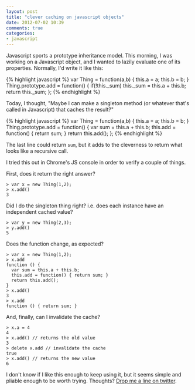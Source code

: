 ```yaml
---
layout: post
title: "clever caching on javascript objects"
date: 2012-07-02 10:39
comments: true
categories: 
- javascript
---
```

Javascript sports a prototype inheritance model. This morning, I was working on
a Javascript object, and I wanted to lazily evaluate one of its properties.
Normally, I'd write it like this:

{% highlight javascript %}
var Thing = function(a,b) { this.a = a; this.b = b; }
Thing.prototype.add = function() {
  if(!this._sum) this._sum = this.a + this.b;
  return this._sum;
};
{% endhighlight %}

Today, I thought, "Maybe I can make a singleton method (or whatever that's called
in Javascript) that caches the result?"

{% highlight javascript %}
var Thing = function(a,b) { this.a = a; this.b = b; }
Thing.prototype.add = function() {
  var sum = this.a + this.b;
  this.add = function() { return sum; }
  return this.add();
};
{% endhighlight %}

The last line could return `sum`, but it adds to the cleverness to return
what looks like a recursive call.

I tried this out in Chrome's JS console in order to verify a couple of things.

First, does it return the right answer?

    > var x = new Thing(1,2);
    > x.add()
    3

Did I do the singleton thing right? i.e. does each instance have an independent cached value?

    > var y = new Thing(2,3);
    > y.add()
    5

Does the function change, as expected?

    > var x = new Thing(1,2);
    > x.add
    function () {
      var sum = this.a + this.b;
      this.add = function() { return sum; }
      return this.add();
    }
    > x.add()
    3
    > x.add
    function () { return sum; }

And, finally, can I invalidate the cache?

    > x.a = 4
    4
    > x.add() // returns the old value
    3
    > delete x.add // invalidate the cache
    true
    > x.add() // returns the new value
    6

I don't know if I like this enough to keep using it, but it seems simple and pliable
enough to be worth trying. Thoughts? [Drop me a line on twitter](http://twitter.com/spraints).
